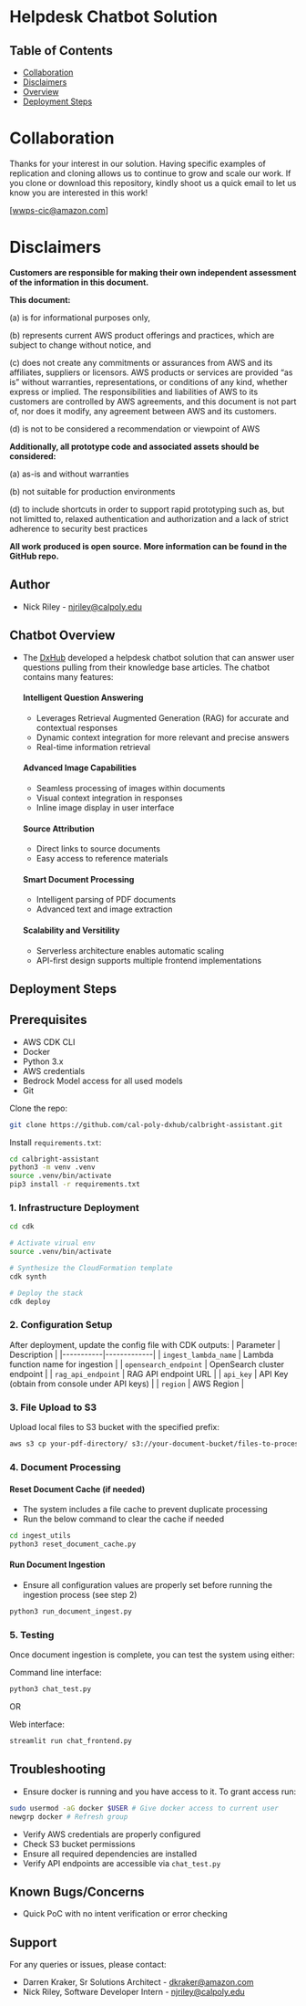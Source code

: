 # Helpdesk Chatbot Solution


## Table of Contents
- [Collaboration](#collaboration)
- [Disclaimers](#disclaimers)
- [Overview](#chatbot-overview)
- [Deployment Steps](#deployment-steps)



# Collaboration
Thanks for your interest in our solution.  Having specific examples of replication and cloning allows us to continue to grow and scale our work. If you clone or download this repository, kindly shoot us a quick email to let us know you are interested in this work!

[wwps-cic@amazon.com] 

# Disclaimers

**Customers are responsible for making their own independent assessment of the information in this document.**

**This document:**

(a) is for informational purposes only, 

(b) represents current AWS product offerings and practices, which are subject to change without notice, and 

(c) does not create any commitments or assurances from AWS and its affiliates, suppliers or licensors. AWS products or services are provided “as is” without warranties, representations, or conditions of any kind, whether express or implied. The responsibilities and liabilities of AWS to its customers are controlled by AWS agreements, and this document is not part of, nor does it modify, any agreement between AWS and its customers. 

(d) is not to be considered a recommendation or viewpoint of AWS

**Additionally, all prototype code and associated assets should be considered:**

(a) as-is and without warranties

(b) not suitable for production environments

(d) to include shortcuts in order to support rapid prototyping such as, but not limitted to, relaxed authentication and authorization and a lack of strict adherence to security best practices

**All work produced is open source. More information can be found in the GitHub repo.**

## Author
- Nick Riley - njriley@calpoly.edu


## Chatbot Overview
- The [DxHub](https://dxhub.calpoly.edu/challenges/) developed a helpdesk chatbot solution that can answer user questions pulling from their knowledge base articles. The chatbot contains many features: 

    #### Intelligent Question Answering
    - Leverages Retrieval Augmented Generation (RAG) for accurate and contextual responses
    - Dynamic context integration for more relevant and precise answers
    - Real-time information retrieval

    #### Advanced Image Capabilities
    - Seamless processing of images within documents
    - Visual context integration in responses
    - Inline image display in user interface

    #### Source Attribution
    - Direct links to source documents
    - Easy access to reference materials

    #### Smart Document Processing
    - Intelligent parsing of PDF documents
    - Advanced text and image extraction

    #### Scalability and Versitility
    - Serverless architecture enables automatic scaling
    - API-first design supports multiple frontend implementations

## Deployment Steps

## Prerequisites
- AWS CDK CLI
- Docker
- Python 3.x
- AWS credentials
- Bedrock Model access for all used models
- Git

Clone the repo:
```bash
git clone https://github.com/cal-poly-dxhub/calbright-assistant.git
```

Install `requirements.txt`:
```bash
cd calbright-assistant
python3 -m venv .venv
source .venv/bin/activate
pip3 install -r requirements.txt
```

### 1. Infrastructure Deployment
```bash
cd cdk

# Activate virual env
source .venv/bin/activate

# Synthesize the CloudFormation template
cdk synth

# Deploy the stack
cdk deploy
```

### 2. Configuration Setup
After deployment, update the config file with CDK outputs:
| Parameter | Description |
|-----------|-------------|
| `ingest_lambda_name` | Lambda function name for ingestion |
| `opensearch_endpoint` | OpenSearch cluster endpoint |
| `rag_api_endpoint` | RAG API endpoint URL |
| `api_key` | API Key (obtain from console under API keys) |
| `region` | AWS Region |

### 3. File Upload to S3
Upload local files to S3 bucket with the specified prefix:
```bash
aws s3 cp your-pdf-directory/ s3://your-document-bucket/files-to-process/ --recursive
```

### 4. Document Processing

#### Reset Document Cache (if needed)
- The system includes a file cache to prevent duplicate processing
- Run the below command to clear the cache if needed

```bash
cd ingest_utils
python3 reset_document_cache.py
```

#### Run Document Ingestion
- Ensure all configuration values are properly set before running the ingestion process (see step 2)
```bash
python3 run_document_ingest.py
```

### 5. Testing
Once document ingestion is complete, you can test the system using either:

Command line interface:
```bash
python3 chat_test.py
```

OR

Web interface:
```bash
streamlit run chat_frontend.py
```


## Troubleshooting
- Ensure docker is running and you have access to it. To grant access run:
```bash
sudo usermod -aG docker $USER # Give docker access to current user
newgrp docker # Refresh group
```
- Verify AWS credentials are properly configured
- Check S3 bucket permissions
- Ensure all required dependencies are installed
- Verify API endpoints are accessible via `chat_test.py`

## Known Bugs/Concerns
- Quick PoC with no intent verification or error checking

## Support
For any queries or issues, please contact:
- Darren Kraker, Sr Solutions Architect - dkraker@amazon.com
- Nick Riley, Software Developer Intern - njriley@calpoly.edu